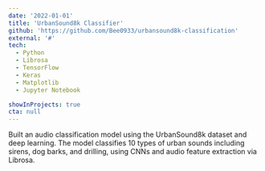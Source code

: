 ```yaml
---
date: '2022-01-01'
title: 'UrbanSound8k Classifier'
github: 'https://github.com/Bee0933/urbansound8k-classification'
external: '#'
tech:
  - Python
  - Librosa
  - TensorFlow
  - Keras
  - Matplotlib
  - Jupyter Notebook

showInProjects: true
cta: null
---
```


Built an audio classification model using the UrbanSound8k dataset and deep learning. The model classifies 10 types of urban sounds including sirens, dog barks, and drilling, using CNNs and audio feature extraction via Librosa.
